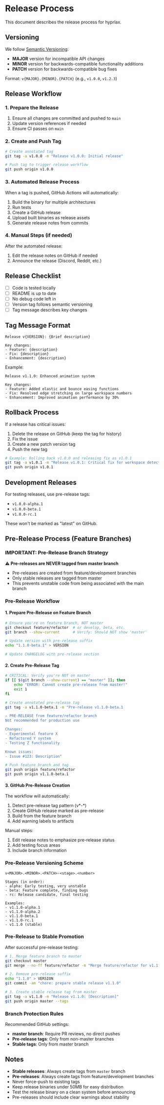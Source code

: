 # Release Process

This document describes the release process for hyprlax.

## Versioning

We follow [Semantic Versioning](https://semver.org/):
- **MAJOR** version for incompatible API changes
- **MINOR** version for backwards-compatible functionality additions  
- **PATCH** version for backwards-compatible bug fixes

Format: `v{MAJOR}.{MINOR}.{PATCH}` (e.g., `v1.0.0`, `v1.2.3`)

## Release Workflow

### 1. Prepare the Release

1. Ensure all changes are committed and pushed to `main`
2. Update version references if needed
3. Ensure CI passes on `main`

### 2. Create and Push Tag

```bash
# Create annotated tag
git tag -a v1.0.0 -m "Release v1.0.0: Initial release"

# Push tag to trigger release workflow
git push origin v1.0.0
```

### 3. Automated Release Process

When a tag is pushed, GitHub Actions will automatically:
1. Build the binary for multiple architectures
2. Run tests
3. Create a GitHub release
4. Upload built binaries as release assets
5. Generate release notes from commits

### 4. Manual Steps (if needed)

After the automated release:
1. Edit the release notes on GitHub if needed
2. Announce the release (Discord, Reddit, etc.)

## Release Checklist

- [ ] Code is tested locally
- [ ] README is up to date
- [ ] No debug code left in
- [ ] Version tag follows semantic versioning
- [ ] Tag message describes key changes

## Tag Message Format

```
Release v{VERSION}: {Brief description}

Key changes:
- Feature: {description}
- Fix: {description}
- Enhancement: {description}
```

Example:
```
Release v1.1.0: Enhanced animation system

Key changes:
- Feature: Added elastic and bounce easing functions
- Fix: Resolved edge stretching on large workspace numbers
- Enhancement: Improved animation performance by 30%
```

## Rollback Process

If a release has critical issues:

1. Delete the release on GitHub (keep the tag for history)
2. Fix the issue
3. Create a new patch version tag
4. Push the new tag

```bash
# Example: Rolling back v1.0.0 and releasing fix as v1.0.1
git tag -a v1.0.1 -m "Release v1.0.1: Critical fix for workspace detection"
git push origin v1.0.1
```

## Development Releases

For testing releases, use pre-release tags:
- `v1.0.0-alpha.1`
- `v1.0.0-beta.1`
- `v1.0.0-rc.1`

These won't be marked as "latest" on GitHub.

## Pre-Release Process (Feature Branches)

### IMPORTANT: Pre-Release Branch Strategy

⚠️ **Pre-releases are NEVER tagged from master branch**
- Pre-releases are created from feature/development branches
- Only stable releases are tagged from master
- This prevents unstable code from being associated with the main branch

### Pre-Release Workflow

#### 1. Prepare Pre-Release on Feature Branch

```bash
# Ensure you're on feature branch, NOT master
git checkout feature/refactor  # or develop, beta, etc.
git branch --show-current      # Verify: Should NOT show 'master'

# Update version with pre-release suffix
echo "1.1.0-beta.1" > VERSION

# Update CHANGELOG with pre-release section
```

#### 2. Create Pre-Release Tag

```bash
# CRITICAL: Verify you're NOT on master
if [[ $(git branch --show-current) == "master" ]]; then
    echo "ERROR: Cannot create pre-release from master!"
    exit 1
fi

# Create annotated pre-release tag
git tag -a v1.1.0-beta.1 -m "Pre-release v1.1.0-beta.1

⚠️ PRE-RELEASE from feature/refactor branch
Not recommended for production use

Changes:
- Experimental feature X
- Refactored Y system
- Testing Z functionality

Known issues:
- Issue #123: Description"

# Push feature branch and tag
git push origin feature/refactor
git push origin v1.1.0-beta.1
```

#### 3. GitHub Pre-Release Creation

The workflow will automatically:
1. Detect pre-release tag pattern (v*-*)
2. Create GitHub release marked as pre-release
3. Build from the feature branch
4. Add warning labels to artifacts

Manual steps:
1. Edit release notes to emphasize pre-release status
2. Add testing focus areas
3. Include branch information

### Pre-Release Versioning Scheme

```
v<MAJOR>.<MINOR>.<PATCH>-<stage>.<number>

Stages (in order):
- alpha: Early testing, very unstable
- beta: Feature complete, finding bugs  
- rc: Release candidate, final testing

Examples:
- v1.1.0-alpha.1
- v1.1.0-alpha.2
- v1.1.0-beta.1
- v1.1.0-rc.1
- v1.1.0 (stable)
```

### Pre-Release to Stable Promotion

After successful pre-release testing:

```bash
# 1. Merge feature branch to master
git checkout master
git merge --no-ff feature/refactor -m "Merge feature/refactor for v1.1.0 release"

# 2. Remove pre-release suffix
echo "1.1.0" > VERSION
git commit -am "chore: prepare stable release v1.1.0"

# 3. Create stable release tag from master
git tag -a v1.1.0 -m "Release v1.1.0: [Description]"
git push origin master --tags
```

### Branch Protection Rules

Recommended GitHub settings:
- **master branch**: Require PR reviews, no direct pushes
- **Pre-release tags**: Only from non-master branches
- **Stable tags**: Only from master branch

## Notes

- **Stable releases**: Always create tags from `master` branch
- **Pre-releases**: Always create tags from feature/development branches
- Never force-push to existing tags
- Keep release binaries under 50MB for easy distribution
- Test the release binary on a clean system before announcing
- Pre-releases should include clear warnings about stability